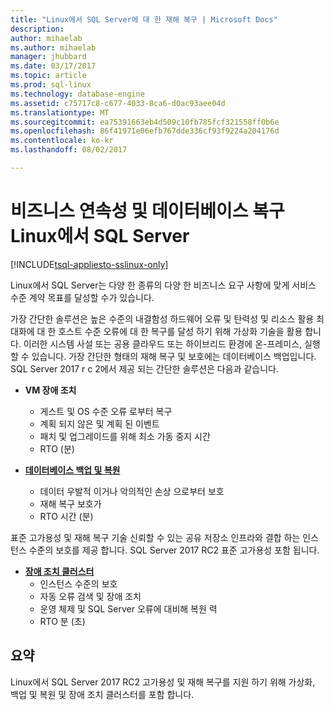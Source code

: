 ```yaml
---
title: "Linux에서 SQL Server에 대 한 재해 복구 | Microsoft Docs"
description: 
author: mihaelab
ms.author: mihaelab
manager: jhubbard
ms.date: 03/17/2017
ms.topic: article
ms.prod: sql-linux
ms.technology: database-engine
ms.assetid: c75717c8-c677-4033-8ca6-d0ac93aee04d
ms.translationtype: MT
ms.sourcegitcommit: ea75391663eb4d509c10fb785fcf321558ff0b6e
ms.openlocfilehash: 86f41971e06efb767dde336cf93f9224a204176d
ms.contentlocale: ko-kr
ms.lasthandoff: 08/02/2017

---
```

# <a name="business-continuity-and-database-recovery-sql-server-on-linux"></a>비즈니스 연속성 및 데이터베이스 복구 Linux에서 SQL Server

[!INCLUDE[tsql-appliesto-sslinux-only](../includes/tsql-appliesto-sslinux-only.md)]

Linux에서 SQL Server는 다양 한 종류의 다양 한 비즈니스 요구 사항에 맞게 서비스 수준 계약 목표를 달성할 수가 있습니다.

가장 간단한 솔루션은 높은 수준의 내결함성 하드웨어 오류 및 탄력성 및 리소스 활용 최대화에 대 한 호스트 수준 오류에 대 한 복구를 달성 하기 위해 가상화 기술을 활용 합니다. 이러한 시스템 사설 또는 공용 클라우드 또는 하이브리드 환경에 온-프레미스, 실행할 수 있습니다. 가장 간단한 형태의 재해 복구 및 보호에는 데이터베이스 백업입니다. SQL Server 2017 r c 2에서 제공 되는 간단한 솔루션은 다음과 같습니다.

- **VM 장애 조치**
    - 게스트 및 OS 수준 오류 로부터 복구
    - 계획 되지 않은 및 계획 된 이벤트
    - 패치 및 업그레이드를 위해 최소 가동 중지 시간
    - RTO (분)


- [**데이터베이스 백업 및 복원**](sql-server-linux-backup-and-restore-database.md) 
    - 데이터 우발적 이거나 악의적인 손상 으로부터 보호
    - 재해 복구 보호가
    - RTO 시간 (분)

표준 고가용성 및 재해 복구 기술 신뢰할 수 있는 공유 저장소 인프라와 결합 하는 인스턴스 수준의 보호를 제공 합니다. SQL Server 2017 RC2 표준 고가용성 포함 됩니다.

- [**장애 조치 클러스터**](sql-server-linux-shared-disk-cluster-configure.md)
    - 인스턴스 수준의 보호
    - 자동 오류 검색 및 장애 조치
    - 운영 체제 및 SQL Server 오류에 대비해 복원 력
    - RTO 분 (초)


## <a name="summary"></a>요약

Linux에서 SQL Server 2017 RC2 고가용성 및 재해 복구를 지원 하기 위해 가상화, 백업 및 복원 및 장애 조치 클러스터를 포함 합니다. 
